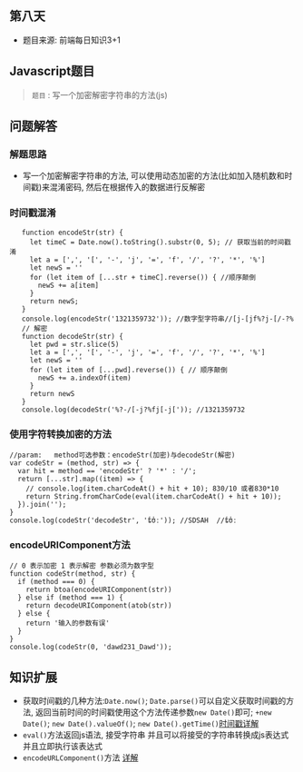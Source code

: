 ## 第八天

* 题目来源: 前端每日知识3+1

## Javascript题目

> `题目` : 写一个加密解密字符串的方法(js)

## 问题解答

### 解题思路

* 写一个加密解密字符串的方法, 可以使用动态加密的方法(比如加入随机数和时间戳)来混淆密码, 然后在根据传入的数据进行反解密

### 时间戳混淆

```JS
   function encodeStr(str) {
     let timeC = Date.now().toString().substr(0, 5); // 获取当前的时间戳淆
     let a = [',', '[', '-', 'j', '=', 'f', '/', '?', '*', '%']
     let newS = ''
     for (let item of [...str + timeC].reverse()) { //顺序颠倒
       newS += a[item]
     }
     return newS;
   }
   console.log(encodeStr('1321359732')); //数字型字符串//[j-[jf%?j-[/-?%
   // 解密
   function decodeStr(str) {
     let pwd = str.slice(5)
     let a = [',', '[', '-', 'j', '=', 'f', '/', '?', '*', '%']
     let newS = ''
     for (let item of [...pwd].reverse()) { // 顺序颠倒
       newS += a.indexOf(item)
     }
     return newS
   }
   console.log(decodeStr('%?-/[-j?%fj[-j[')); //1321359732
```

### 使用字符转换加密的方法

```JS
//param:   method可选参数：encodeStr(加密)与decodeStr(解密)
var codeStr = (method, str) => {
  var hit = method == 'encodeStr' ? '*' : '/';
  return [...str].map((item) => {
    // console.log(item.charCodeAt() + hit + 10); 830/10 或者830*10
    return String.fromCharCode(eval(item.charCodeAt() + hit + 10));
  }).join('');
}
console.log(codeStr('decodeStr', '̾ʨ̾ʊː')); //SDSAH  //̾ʨ̾ʊː
```

### encodeURIComponent方法

```JS
// 0 表示加密 1 表示解密 参数必须为数字型
function codeStr(method, str) {
  if (method === 0) {
    return btoa(encodeURIComponent(str))
  } else if (method === 1) {
    return decodeURIComponent(atob(str))
  } else {
    return '输入的参数有误'
  }
}
console.log(codeStr(0, 'dawd231_Dawd'));
```

## 知识扩展

* 获取时间戳的几种方法:`Date.now()`; `Date.parse()`可以自定义获取时间戳的方法, 返回当前时间的时间戳使用这个方法传递参数`new Date()`即可; `+new Date()`; `new Date().valueOf()`; `new Date().getTime()`[时间戳详解](https://blog.csdn.net/wxl1555/article/details/63683775/)
* `eval()`方法返回js语法, 接受字符串 并且可以将接受的字符串转换成js表达式并且立即执行该表达式
* `encodeURLComponent()`方法 [详解](https://javascript.ruanyifeng.com/bom/window.html#toc43)
